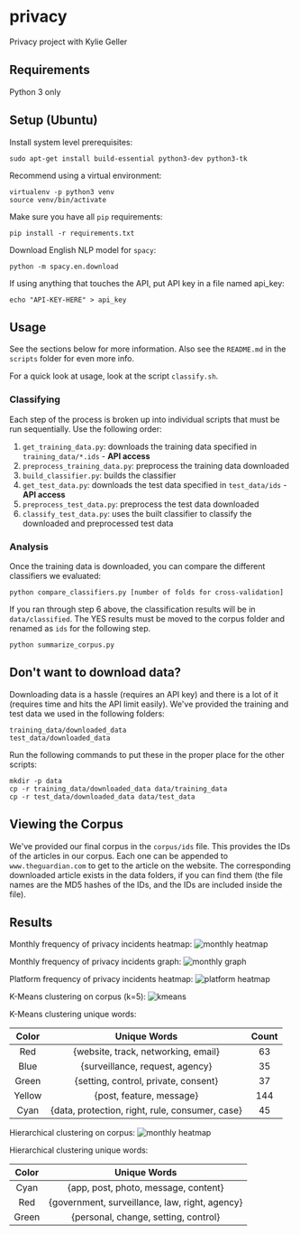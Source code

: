 # privacy
Privacy project with Kylie Geller

## Requirements
Python 3 only

## Setup (Ubuntu)
Install system level prerequisites:

    sudo apt-get install build-essential python3-dev python3-tk

Recommend using a virtual environment:

    virtualenv -p python3 venv
    source venv/bin/activate

Make sure you have all `pip` requirements:

    pip install -r requirements.txt

Download English NLP model for `spacy`:

    python -m spacy.en.download

If using anything that touches the API, put API key in a file named api_key:

    echo "API-KEY-HERE" > api_key

## Usage
See the sections below for more information. Also see the `README.md` in the `scripts` folder for even more info.

For a quick look at usage, look at the script `classify.sh`.

### Classifying
Each step of the process is broken up into individual scripts that must be run sequentially. Use the following order:

1. `get_training_data.py`: downloads the training data specified in `training_data/*.ids` - **API access**
2. `preprocess_training_data.py`: preprocess the training data downloaded
3. `build_classifier.py`: builds the classifier
4. `get_test_data.py`: downloads the test data specified in `test_data/ids` - **API access**
5. `preprocess_test_data.py`: preprocess the test data downloaded
6. `classify_test_data.py`: uses the built classifier to classify the downloaded and preprocessed test data

### Analysis
Once the training data is downloaded, you can compare the different classifiers we evaluated:

    python compare_classifiers.py [number of folds for cross-validation]

If you ran through step 6 above, the classification results will be in `data/classified`. The YES results must be moved to the corpus folder and renamed as `ids` for the following step.

    python summarize_corpus.py

## Don't want to download data?
Downloading data is a hassle (requires an API key) and there is a lot of it (requires time and hits the API limit easily). We've provided the training and test data we used in the following folders:

    training_data/downloaded_data
    test_data/downloaded_data

Run the following commands to put these in the proper place for the other scripts:

    mkdir -p data
    cp -r training_data/downloaded_data data/training_data
    cp -r test_data/downloaded_data data/test_data

## Viewing the Corpus
We've provided our final corpus in the `corpus/ids` file. This provides the IDs of the articles in our corpus. Each one can be appended to `www.theguardian.com` to get to the article on the website. The corresponding downloaded article exists in the data folders, if you can find them (the file names are the MD5 hashes of the IDs, and the IDs are included inside the file).

## Results
Monthly frequency of privacy incidents heatmap:
![monthly heatmap](http://i.imgur.com/RLKAoH6.png)

Monthly frequency of privacy incidents graph:
![monthly graph](http://i.imgur.com/vtyNl4i.png)

Platform frequency of privacy incidents heatmap:
![platform heatmap](http://i.imgur.com/2EavYmd.png)

K-Means clustering on corpus (k=5):
![kmeans](http://i.imgur.com/oohHUdQ.png)

K-Means clustering unique words:

| Color       | Unique Words  | Count      |
|:-----------:|:-------------:|:----------:|
| Red | {website, track, networking, email} | 63 |
| Blue | {surveillance, request, agency} | 35 |
| Green | {setting, control, private, consent} | 37 |
| Yellow | {post, feature, message} | 144 |
| Cyan | {data, protection, right, rule, consumer, case} | 45 |

Hierarchical clustering on corpus:
![monthly heatmap](http://i.imgur.com/TioVgXE.png)

Hierarchical clustering unique words:

| Color       | Unique Words  |
|:-----------:|:-------------:|
| Cyan | {app, post, photo, message, content} |
| Red | {government, surveillance, law, right, agency} |
| Green | {personal, change, setting, control} |
